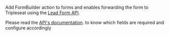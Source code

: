 Add FormBuilder action to forms and enables forwarding the form to Tripleseat using the [Lead Form API](https://support.tripleseat.com/hc/en-us/articles/205161948-Lead-Form-API-endpoint). 

Please read the [API's documentation](https://support.tripleseat.com/hc/en-us/articles/205161948-Lead-Form-API-endpoint). to know which fields are required and configure accordingly
